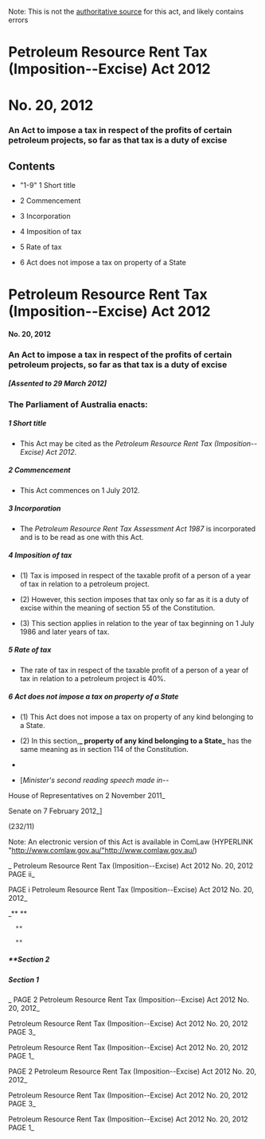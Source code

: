 Note: This is not the [authoritative source](https://www.comlaw.gov.au/Details/C2012A00020) for this act, and likely contains errors



# Petroleum Resource Rent Tax (Imposition--Excise) Act 2012

# No. 20, 2012

### An Act to impose a tax in respect of the profits of certain petroleum projects, so far as that tax is a duty of excise

## 
## Contents


   *   "1-9" 1	Short title	 

   * 2	Commencement	 

   * 3	Incorporation	 

   * 4	Imposition of tax	 

   * 5	Rate of tax	 

   * 6	Act does not impose a tax on property of a State	 



# Petroleum Resource Rent Tax (Imposition--Excise) Act 2012

#### No. 20, 2012

### An Act to impose a tax in respect of the profits of certain petroleum projects, so far as that tax is a duty of excise

##### [Assented to 29 March 2012]

### The Parliament of Australia enacts: 

##### 1  Short title

  * This Act may be cited as the _Petroleum Resource Rent Tax (Imposition--Excise) Act 2012_.

##### 2  Commencement

  * This Act commences on 1 July 2012.

##### 3  Incorporation

  * The _Petroleum Resource Rent Tax Assessment Act 1987_ is incorporated and is to be read as one with this Act.

##### 4  Imposition of tax

  * (1) Tax is imposed in respect of the taxable profit of a person of a year of tax in relation to a petroleum project.

  * (2) However, this section imposes that tax only so far as it is a duty of excise within the meaning of section 55 of the Constitution.

  * (3) This section applies in relation to the year of tax beginning on 1 July 1986 and later years of tax.

##### 5  Rate of tax

  * The rate of tax in respect of the taxable profit of a person of a year of tax in relation to a petroleum project is 40%.

##### 6  Act does not impose a tax on property of a State

  * (1) This Act does not impose a tax on property of any kind belonging to a State.

  * (2) In this section,**_ property of any kind belonging to a State_** has the same meaning as in section 114 of the Constitution.

  * 
  * [_Minister's second reading speech made in--_


House of Representatives on 2 November 2011_

Senate on 7 February 2012_]

(232/11)

 Note: An electronic version of this Act is available in ComLaw (HYPERLINK "http://www.comlaw.gov.au/"http://www.comlaw.gov.au/)

_  Petroleum Resource Rent Tax (Imposition--Excise) Act 2012         No. 20, 2012        PAGE ii_

 PAGE i         Petroleum Resource Rent Tax (Imposition--Excise) Act 2012         No. 20, 2012_

_**      **

      **

      **

##### **Section   2

      

      

      

##### Section   1

_ PAGE 2              Petroleum Resource Rent Tax (Imposition--Excise) Act 2012         No. 20, 2012_

  Petroleum Resource Rent Tax (Imposition--Excise) Act 2012         No. 20, 2012             PAGE 3_

  Petroleum Resource Rent Tax (Imposition--Excise) Act 2012         No. 20, 2012        PAGE 1_

 PAGE 2              Petroleum Resource Rent Tax (Imposition--Excise) Act 2012         No. 20, 2012_

  Petroleum Resource Rent Tax (Imposition--Excise) Act 2012         No. 20, 2012             PAGE 3_

  Petroleum Resource Rent Tax (Imposition--Excise) Act 2012         No. 20, 2012        PAGE 1_

